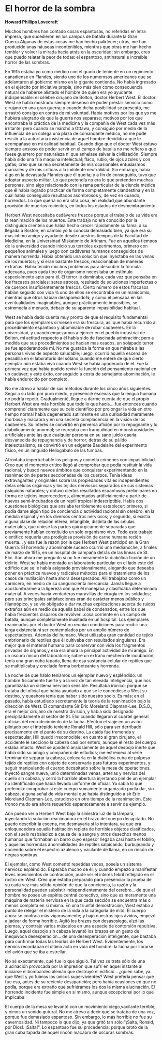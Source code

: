 # El horror de la sombra

**Howard Phillips Lovecraft**

Muchos hombres han contado cosas espantosas, no referidas en letra
impresa, que sucedieron en los campos de batalla durante la Gran
Guerra.Algunas de estas cosas me han hecho palidecer; otras, me han
producido unas náuseas incontenibles, mientras que otras me han hecho
temblar y volver la mirada hacia atrás en la oscuridad; sin embargo,
creo que puedo relatar  la peor de todas: el espantoso, antinatural e
increíble horror de las sombras.

En 1915 estaba yo como médico con el grado de teniente en un regimiento
canadiense en Flandes, siendo uno de los numerosos americanos que se
adelantaron al gobierno mismo en la gigante contienda. No había
ingresado en el ejército por iniciativa propia, sino más bien como
consecuencia natural de haberse alistado el hombre de quien era yo
ayudante indispensable: el célebre cirujano de Bolton, doctor Herbert
West. El doctor West se había mostrado siempre deseoso de poder prestar
servicio como cirujano en una gran guerra; y cuando dicha posibilidad
se presentó, me arrastró consigo en contra de mi voluntad. Había
motivos por los que yo me hubiera alegrado de que la guerra nos
separase; motivos por los que encontraba la práctica de la medicina y
la compañía de West cada vez más irritante; pero cuando se marchó a
Ottawa, y consiguió por medio de la influencia de un colega una plaza
de comandante médico, no me pude resistir a la autoritaria insistencia
de aquel hombre decidido a que le acompañase en mi calidad habitual.
Cuando digo que el doctor West estuvo siempre ansioso de poder servir
en el campo de batalla no me refiero a que fuese guerrero por
naturaleza ni que anhelase salvar la civilización. Siempre había sido
una fría maquina intelectual; flaco, rubio, de ojos azules y con gafas;
creo que se reía secretamente de mis ocasionales entusiasmos marciales
y de mis criticas a la indolente neutralidad. Sin embargo, había algo
en la devastada Flandes que él quería; y a fin de conseguirlo, tuvo que
adoptar aspecto militar. Lo que pretendía no era lo que pretenden
muchas personas, sino algo relacionado con la rama particular de la
ciencia médica que él había logrado practicar de forma completamente
clandestina y en la cual había conseguido resultados asombrosos y, de
vez en cuando, horrendos. Lo que quería no era otra cosa, en
realidad,que abundante provisión de muertos recientes, en todos los
estados de desmembramiento.

Herbert West necesitaba cadáveres frescos porque el trabajo de su vida
era la reanimación de los muertos. Este trabajo no era conocido por la
distinguida clientela que había hecho crecer rápidamente su fama, a su
llegada a Boston; en cambio yo lo conocía demasiado bien, ya que era su
mas íntimo amigo y ayudante desde nuestros tiempos de la Facultad de
Medicina, en la Universidad Miskatonic de Arkham. Fue en aquellos
tiempos de la universidad cuando inició sus terribles experimentos,
primero con pequeños animales y luego con cadáveres humanos conseguidos
de manera horrenda. Había obtenido una solución que inyectaba en las
venas de los muertos; y si eran bastante frescos, reaccionaban de
maneras extrañas. Había tenido muchos problemas para descubrir la
fórmula adecuada, pues cada tipo de organismo necesitaba un estímulo
especialmente apto para él. El terror le dominaba, cada vez que pensaba
en los fracasos parciales: seres atroces, resultado de soluciones
imperfectas o de cuerpos insuficientemente frescos. Cierto número de
estos fracasos habían seguido con vida ¾ uno de ellos se encontraba en
un manicomio, mientras que otros habían desaparecido¾; y como él
pensaba en las eventualidades imaginables, aunque prácticamente
imposibles, se estremecía a menudo, debajo de su aparente impasibilidad
habitual.

West se había dado cuenta muy pronto de que el requisito fundamental
para que los ejemplares sirviesen era su frescura, así que había
recurrido al procedimiento espantoso y abominable de robar cadáveres.
En la universidad, y cuando empezamos a ejercer en el pueblo industrial
de Bolton, mi actitud respecto a él había sido de fascinada admiración;
pero a medida que sus procedimientos se hacían mas osados, un solapado
terror se fue apoderandode mí. No me gustaba la forma en que miraba a
las personas vivas de aspecto saludable; luego, ocurrió aquella escena
de pesadilla en el laboratorio del sótano,cuando me enteré de que
cierto ejemplar aún estaba vivo cuando West se había apoderado de él.
Fue la primera vez que había podido revivir la función del pensamiento
racional en un cadáver; y este éxito, conseguido a costa de semejante
abominación, le había endurecido por completo.

No me atrevo a hablar de sus métodos durante los cinco años siguientes.
Seguí a su lado por puro miedo, y presencié escenas que la lengua
humana no podría repetir. Gradualmenté, llegue a darme cuenta de que el
propio Herbert West era más horrible que todo lo que hacía... fue
entonces cuando comprendí claramente que su celo científico por
prolongar la vida en otro tiempo normal había degenerado sutilmente en
una curiosidad meramente morbosa y macabra y en una secreta
complacencia en la visión de los cadáveres. Su interés se convirtió en
perversa afición por lo repugnante y lo diabólicamente anormal; se
recreaba con tranquilidad en monstruosidades artificiales ante las que
cualquier persona en su sano juicio caería desvanecida de repugnancia y
de horror; detrás de su pálido intelectualismo, se convirtió en un
exigente Baudelaire del experimento físico, en un lánguido Heliogábalo
de las tumbas.

Afrontaba imperturbable los peligros y cometía crímenes con
impasibilidad. Creo que el momento crítico llegó al comprobar que podía
restituir la vida racional, y buscó nuevos ámbitos que conquistar
experimentando en la reanimación de partes seccionadas de los cuerpos.
Tenía ideas extravagantes y originales sobre las propiedades vitales
independientes delas células orgánicas y los tejidos nerviosos
separados de sus sistemas psíquicos naturales; y obtuvo ciertos
resultados espantosos preliminares en forma de tejidos imperecederos,
alimentados artificialmente a partir de huevos semi-incubados de un
reptil tropical indescriptible. Había dos cuestiones biológicas que
ansiaba terriblemente establecer: primero, si podía darse algún tipo de
conciencia o actividad racional sin cerebro, en la médula espinal y en
los diversos centros nerviosos; y segundo, si existía alguna clase de
relación etérea, intangible, distinta de las células materiales, que
uniese las partes quirúrgicamente separadas que previamente habían
constituido un solo organismo vivo. Todo este trabajo científico
requería una prodigiosa provisión de carne humana recién muerta... y
esa fue la razón por la que Herbert West participó en la Gran Guerra.
El horrendo y abominable suceso ocurrió una medianoche, a finales de
marzo de 1915, en un hospital de campaña detrás de las líneas de St.
Eloi. Aún ahora me pregunto si no fue meramente la diabólica ficción de
un delirio. West se había montado un laboratorio particular en el  lado
este del edificio que se le había asignado provisionalmente, alegando
que deseaba poner en práctica nuevos y radicales métodos para el
tratamiento de los casos de mutilación hasta ahora desesperados. Allí
trabajaba como un carnicero, en medio de su sanguinolenta mercancía.
Jamás llegué a acostumbrarme a la ligereza con que él manejaba y
clasificaba determinado material. A veces hacia verdaderas maravillas
de cirugía en los soldados; pero sus principales satisfacciones eran de
carácter menos público y filantrópico, y se vio obligado a dar muchas
explicaciones acerca de ruidos extraños aún en medio de aquella babel
de condenados, entre los que había frecuentes disparos de
revólver...cosa corriente en un campo de batalla, aunque completamente
inusitada en un hospital. Los ejemplares reanimados por el doctor West
no reunían condiciones para recibir una larga existencia ni ser
contemplados por un amplio número de espectadores. Además del humano,
West utilizaba gran cantidad de tejido embrionario de reptiles que él
cultivaba con resultados singulares. Era mejor que el material humano
para conservar con vida los fragmentos privados de órganos,y esa era
ahora la principal actividad de mi amigo. En un oscuro rincón del
laboratorio; sobre un extraño mechero de incubación, tenía una gran
cuba tapada, llena de esa sustancia celular de reptiles que se
multiplicaba y crecíade forma borboteante y horrenda.

La noche de que hablo teníamos un ejemplar nuevo y espléndido: un
hombre físicamente fuerte y a la vez de tan elevada inteligencia, que
nos garantizaba un sistema nervioso sensible. Resultaba irónico; porque
se trataba del oficial que había ayudado a que se le concediese a West
su destino, y queahora tenía que haber sido nuestro socio. Es más; en
el pasado, había estudiado secretamente la teoría de la reanimación
bajo la dirección de West. El comandante Sir Eric Moreland Clapman-Lee,
D.S.O., era el mejor cirujano de nuestra división, y había sido
designado precipitadamente al sector de St. Eloi cuando llegaron al
cuartel general noticias del recrudecimiento de la lucha. Efectuó el
viaje en un avión pilotado por el intrépido teniente Ronald Hill, sólo
para ser derribado precisamente en el punto de su destino. La caída fue
tremenda y espectacular, Hill quedó irreconocible; en cuanto al gran
cirujano, el accidente le secciono la cabeza casi por entero, aunque el
resto del cuerpo estaba intacto. West se apoderó ansiosamente de aquel
despojo inerte que había sido su amigo y compañero de estudios; me
estremecí al verle terminar de separar la cabeza, colocarla en la
diabólica cuba de pulposo tejido de reptiles con objeto de conservarla
para futuros experimentos, y seguir manipulando el cuerpo decapitado
sobre la mesa de operaciones. Inyectó sangre nueva, unió determinadas
venas, arterias y nervios del cuello sin cabeza, y cerró la horrible
abertura injertando piel de un ejemplar no identificado que había
llevado uniforme de oficial. Yo sabía lo que pretendía: comprobar si
este cuerpo sumamente organizado podía dar, sin cabeza, alguna señal de
vida mental que había distinguido a sir Eric Moreland Clapman-Lee,
estudioso en otro tiempo de la reanimación. Este tronco mudo era ahora
requerido espantosamente a servir de ejemplo.

Aún puedo ver a Herbert West bajo la siniestra luz de la lámpara,
inyectando la solución reanimadora en el brazo del cuerpo decapitado.
No puedo describir la escena, me desmayaría si lo intentara, ya que era
enloquecedora aquella habitación repleta de horribles objetos
clasificados, con el suelo resbaladizo a causa de la sangre y otros
desechos menos humanos que formaban un barro cuyo espesor llegaba casi
hasta el tobillo, y aquellas horrendas anormalidades de reptiles
salpicando, burbujeando y cociendo sobre el espectro azulenco y
vacilante de llama, en un rincón de negras sombras.

El ejemplar, como West comentó repetidas veces, poseía un sistema
nervioso espléndido. Esperaba mucho de él; y cuando empezó a manifestar
leves movimientos de contracción, pude ver el interés febril reflejado
en el rostro de: West. Creo que estaba preparado para presenciar la
prueba de su cada vez más sólida opinión de que la conciencia, la razón
y la personalidad pueden subsistir independientemente del cerebro... de
que el hombre no posee un espíritu central conectivo, sino que es
meramente una máquina de materia nerviosa en la que cada sección se
encuentra más o menos completa en sí misma. En una triunfal
demostración, West estaba a punto de relegar el misterio de la vida a
la categoría de mito. El cuerpo ahora se contraía más vigorosamente; y
bajo nuestros ojos ávidos, empezó a jadear de forma horrible. Agitó los
brazos con desasosiego, alzó las piernas, y contrajo varios músculos en
una especie de contorsión repulsiva. Luego, aquel despojo sin cabeza
levantó los brazos en un gesto de inequívoca desesperación... de una
desesperación inteligente, que bastaba para confirmar todas las teorías
de Herbert West. Evidentemente, los nervios recordaban el último acto
en vida del hombre: la lucha por librarse del avión que se iba a
estrellar.

No sé exactamente, qué fue lo que siguió. Tal vez se trata sólo de una
alucinación provocada por la impresión que sufrí en aquel instante al
iniciarse el bombardeo alemán que destruyó el edificio... ¿quién sabe,
ya que West y yo fuimos los únicos supervivientes? West prefería pensar
que fue eso, antes de su reciente desaparición; pero había ocasiones en
que no podía, porque era extraño que sufriéramos los dos la misma
alucinación. El horrendo incidente fue simple en sí mismo, aunque
excepcional por lo que implicaba.

El cuerpo de la mesa se levantó con un movimiento ciego,vacilante
terrible; y oímos un sonido gutural. No me atrevo a decir que se
trataba de una voz, porque fue demasiado espantoso. Sin embargo, lo más
horrible no fue su cavernosidad. Ni tampoco lo que dijo, ya que gritó
tan sólo:"¡Salta, Ronald, por Dios!. ¡Salta!". Lo espantoso fue su
procedencia: porque brotó de la gran cuba tapada de aquel rincón
macabro de oscuras sombras.